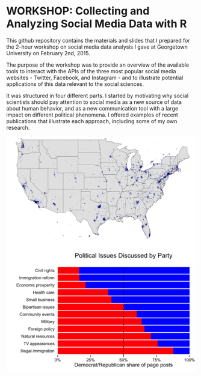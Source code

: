 WORKSHOP: Collecting and Analyzing Social Media Data with R
=============

This github repository contains the materials and slides that I prepared for the 2-hour workshop on social media data analysis I gave at Georgetown University on February 2nd, 2015.

The purpose of the workshop was to provide an overview of the available tools to interact with the APIs of the three most popular social media websites - Twitter, Facebook, and Instagram - and to illustrate potential applications of this data relevant to the social sciences.

It was structured in four different parts. I started by motivating why social scientists should pay attention to social media as a new source of data about human behavior, and as a new communication tool with a large impact on different political phenomena. I offered examples of recent publications that illustrate each approach, including some of my own research.



<center><img src="img/tweets-map.png" style="width: 600px;"/></center>

<center><img src="img/congress-lda.png" style="width: 600px;"/></center>